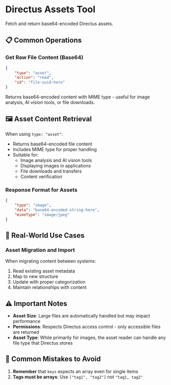 # Directus Assets Tool

Fetch and return base64-encoded Directus assets.

## 📋 Common Operations

### Get Raw File Content (Base64)

```json
{
	"type": "asset",
	"action": "read",
	"id": "file-uuid-here"
}
```

Returns base64-encoded content with MIME type - useful for image analysis, AI vision tools, or file downloads.

## 🖼️ Asset Content Retrieval

When using `type: "asset"`:

- Returns base64-encoded file content
- Includes MIME type for proper handling
- Suitable for:
  - Image analysis and AI vision tools
  - Displaying images in applications
  - File downloads and transfers
  - Content verification

### Response Format for Assets

```json
{
	"type": "image",
	"data": "base64-encoded-string-here",
	"mimeType": "image/jpeg"
}
```

## 🎯 Real-World Use Cases

### Asset Migration and Import

When migrating content between systems:

1. Read existing asset metadata
2. Map to new structure
3. Update with proper categorization
4. Maintain relationships with content

## ⚠️ Important Notes

- **Asset Size**: Large files are automatically handled but may impact performance
- **Permissions**: Respects Directus access control - only accessible files are returned
- **Asset Type**: While primarily for images, the asset reader can handle any file type that Directus stores

## 🚨 Common Mistakes to Avoid

1. **Remember** that `keys` expects an array even for single items
2. **Tags must be arrays**: Use `["tag1", "tag2"]` not `"tag1, tag2"`
